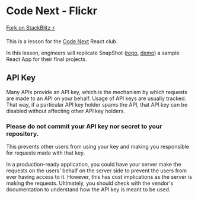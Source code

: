 # Code Next - Flickr

[Fork on StackBlitz ⚡️](https://stackblitz.com/fork/code-next-flickr)

This is a lesson for the [Code Next](https://codenext.withgoogle.com/) React club.

In this lesson, engineers will replicate SnapShot ([repo](https://github.com/Yog9/SnapShot), [demo](https://yog9.github.io/SnapShot/#/SnapScout)) a sample React App for their final projects.

## API Key

Many APIs provide an API key, which is the mechanism by which requests are made to an API on your behalf. Usage of API keys are usually tracked. That way, if a particular API key holder spams the API, that API key can be disabled without affecting other API key holders.

### **Please do not commit your API key nor secret to your repository**.

This prevents other users from using your key and making you responsible for requests made with that key.

In a production-ready application, you could have your server make the requests on the users' behalf on the server side to prevent the users from ever having access to it. However, this has cost implications as the server is making the requests. Ultimately, you should check with the vendor's documentation to understand how the API key is meant to be used.